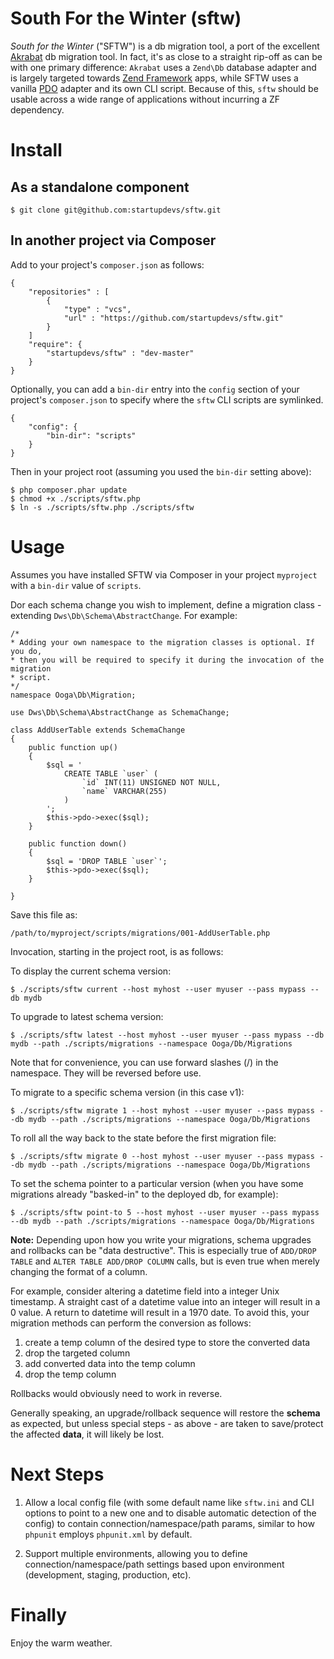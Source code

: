 South For the Winter (sftw)
===========================

*South for the Winter* ("SFTW") is a db migration tool, a port of the
excellent [Akrabat](https://github.com/akrabat/Akrabat) db migration tool. In fact, 
it's as close to a straight rip-off as can be with one primary difference: `Akrabat` 
uses a `Zend\Db` database adapter and is largely targeted towards 
[Zend Framework](http://framework.zend.com/) apps, while SFTW uses a vanilla 
[PDO](http://www.php.net/manual/en/book.pdo.php) adapter and its own CLI script.
Because of this, `sftw` should be usable across a wide range of applications 
without incurring a ZF dependency.

Install
=======

As a standalone component
-------------------------

```
$ git clone git@github.com:startupdevs/sftw.git
```

In another project via Composer
-------------------------------

Add to your project's `composer.json` as follows:
```
{
	"repositories" : [
		{
			"type" : "vcs",
			"url" : "https://github.com/startupdevs/sftw.git"
		}
	]
	"require": {
		"startupdevs/sftw" : "dev-master"
	}
}
```

Optionally, you can add a `bin-dir` entry into the `config` section of your 
project's `composer.json` to specify where the `sftw` CLI scripts are symlinked.

```
{
    "config": {
        "bin-dir": "scripts"
    }	
}
```

Then in your project root (assuming you used the `bin-dir` setting above):

	$ php composer.phar update
	$ chmod +x ./scripts/sftw.php
	$ ln -s ./scripts/sftw.php ./scripts/sftw

Usage
=====

Assumes you have installed SFTW via Composer in your project `myproject` with a `bin-dir`
value of `scripts`.

Dor each schema change you wish to implement, define a migration class - extending 
`Dws\Db\Schema\AbstractChange`.  For example:

```
/*
* Adding your own namespace to the migration classes is optional. If you do,
* then you will be required to specify it during the invocation of the migration
* script.
*/
namespace Ooga\Db\Migration;

use Dws\Db\Schema\AbstractChange as SchemaChange;

class AddUserTable extends SchemaChange
{
	public function up()
	{
		$sql = '
			CREATE TABLE `user` (
				`id` INT(11) UNSIGNED NOT NULL,
				`name` VARCHAR(255)
			)
		';
		$this->pdo->exec($sql);	
	}

	public function down()
	{
		$sql = 'DROP TABLE `user`';
		$this->pdo->exec($sql);
	}

}
```

Save this file as:

	/path/to/myproject/scripts/migrations/001-AddUserTable.php

Invocation, starting in the project root, is as follows:

To display the current schema version:

    $ ./scripts/sftw current --host myhost --user myuser --pass mypass --db mydb

To upgrade to latest schema version:

    $ ./scripts/sftw latest --host myhost --user myuser --pass mypass --db mydb --path ./scripts/migrations --namespace Ooga/Db/Migrations

Note that for convenience, you can use forward slashes (/) in the namespace. They will be reversed before use.

To migrate to a specific schema version (in this case v1):

    $ ./scripts/sftw migrate 1 --host myhost --user myuser --pass mypass --db mydb --path ./scripts/migrations --namespace Ooga/Db/Migrations

To roll all the way back to the state before the first migration file:

    $ ./scripts/sftw migrate 0 --host myhost --user myuser --pass mypass --db mydb --path ./scripts/migrations --namespace Ooga/Db/Migrations

To set the schema pointer to a particular version (when you have some migrations already "basked-in" to the deployed db, for example):

    $ ./scripts/sftw point-to 5 --host myhost --user myuser --pass mypass --db mydb --path ./scripts/migrations --namespace Ooga/Db/Migrations

**Note:** Depending upon how you write your migrations, schema upgrades and rollbacks can be 
"data destructive". This is especially true of `ADD/DROP TABLE` and `ALTER TABLE ADD/DROP COLUMN` 
calls, but is even true when merely changing the format of a column. 

For example, consider altering a datetime field into a integer Unix timestamp. 
A straight cast of a datetime value into an integer will result in a 0 value. 
A return to datetime will result in a 1970 date. To avoid this, your migration
methods can perform the conversion as follows:

1. create a temp column of the desired type to store the converted data
2. drop the targeted column
3. add converted data into the temp column
4. drop the temp column 

Rollbacks would obviously need to work in reverse.

Generally speaking, an upgrade/rollback sequence will restore the **schema** as 
expected, but unless special steps - as above - are taken to save/protect the 
affected **data**, it will likely be lost.

Next Steps
==========

1. Allow a local config file (with some default name like `sftw.ini` and CLI options 
to point to a new one and to disable automatic detection of the config) to contain 
connection/namespace/path params, similar to how `phpunit` employs `phpunit.xml` 
by default.

2. Support multiple environments, allowing you to define connection/namespace/path 
settings based upon environment (development, staging, production, etc).

Finally
=======

Enjoy the warm weather.
